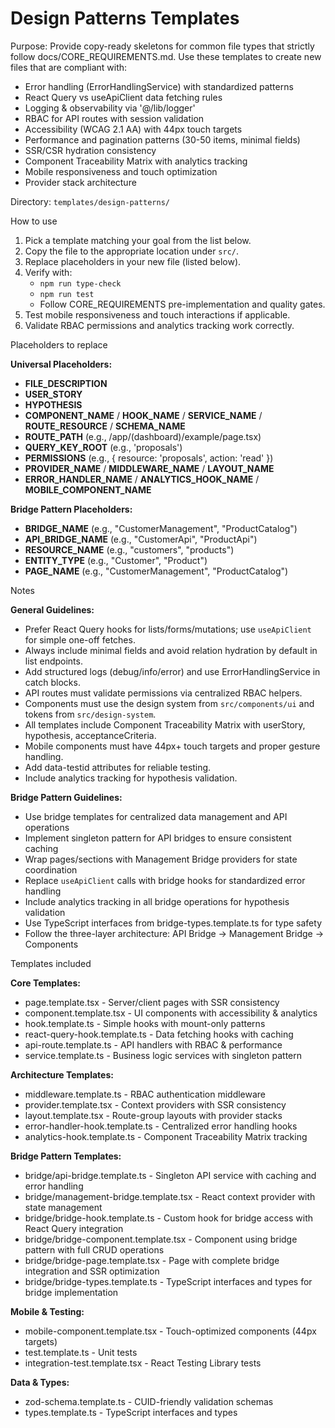 # Design Patterns Templates

Purpose: Provide copy-ready skeletons for common file types that strictly follow
docs/CORE_REQUIREMENTS.md. Use these templates to create new files that are
compliant with:

- Error handling (ErrorHandlingService) with standardized patterns
- React Query vs useApiClient data fetching rules
- Logging & observability via '@/lib/logger'
- RBAC for API routes with session validation
- Accessibility (WCAG 2.1 AA) with 44px touch targets
- Performance and pagination patterns (30-50 items, minimal fields)
- SSR/CSR hydration consistency
- Component Traceability Matrix with analytics tracking
- Mobile responsiveness and touch optimization
- Provider stack architecture

Directory: `templates/design-patterns/`

How to use

1. Pick a template matching your goal from the list below.
2. Copy the file to the appropriate location under `src/`.
3. Replace placeholders in your new file (listed below).
4. Verify with:
   - `npm run type-check`
   - `npm run test`
   - Follow CORE_REQUIREMENTS pre-implementation and quality gates.
5. Test mobile responsiveness and touch interactions if applicable.
6. Validate RBAC permissions and analytics tracking work correctly.

Placeholders to replace

**Universal Placeholders:**

- **FILE_DESCRIPTION**
- **USER_STORY**
- **HYPOTHESIS**
- **COMPONENT_NAME** / **HOOK_NAME** / **SERVICE_NAME** / **ROUTE_RESOURCE** /
  **SCHEMA_NAME**
- **ROUTE_PATH** (e.g., /app/(dashboard)/example/page.tsx)
- **QUERY_KEY_ROOT** (e.g., 'proposals')
- **PERMISSIONS** (e.g., { resource: 'proposals', action: 'read' })
- **PROVIDER_NAME** / **MIDDLEWARE_NAME** / **LAYOUT_NAME**
- **ERROR_HANDLER_NAME** / **ANALYTICS_HOOK_NAME** / **MOBILE_COMPONENT_NAME**

**Bridge Pattern Placeholders:**

- **BRIDGE_NAME** (e.g., "CustomerManagement", "ProductCatalog")
- **API_BRIDGE_NAME** (e.g., "CustomerApi", "ProductApi")
- **RESOURCE_NAME** (e.g., "customers", "products")
- **ENTITY_TYPE** (e.g., "Customer", "Product")
- **PAGE_NAME** (e.g., "CustomerManagement", "ProductCatalog")

Notes

**General Guidelines:**

- Prefer React Query hooks for lists/forms/mutations; use `useApiClient` for
  simple one-off fetches.
- Always include minimal fields and avoid relation hydration by default in list
  endpoints.
- Add structured logs (debug/info/error) and use ErrorHandlingService in catch
  blocks.
- API routes must validate permissions via centralized RBAC helpers.
- Components must use the design system from `src/components/ui` and tokens from
  `src/design-system`.
- All templates include Component Traceability Matrix with userStory,
  hypothesis, acceptanceCriteria.
- Mobile components must have 44px+ touch targets and proper gesture handling.
- Add data-testid attributes for reliable testing.
- Include analytics tracking for hypothesis validation.

**Bridge Pattern Guidelines:**

- Use bridge templates for centralized data management and API operations
- Implement singleton pattern for API bridges to ensure consistent caching
- Wrap pages/sections with Management Bridge providers for state coordination
- Replace `useApiClient` calls with bridge hooks for standardized error handling
- Include analytics tracking in all bridge operations for hypothesis validation
- Use TypeScript interfaces from bridge-types.template.ts for type safety
- Follow the three-layer architecture: API Bridge → Management Bridge →
  Components

Templates included

**Core Templates:**

- page.template.tsx - Server/client pages with SSR consistency
- component.template.tsx - UI components with accessibility & analytics
- hook.template.ts - Simple hooks with mount-only patterns
- react-query-hook.template.ts - Data fetching hooks with caching
- api-route.template.ts - API handlers with RBAC & performance
- service.template.ts - Business logic services with singleton pattern

**Architecture Templates:**

- middleware.template.ts - RBAC authentication middleware
- provider.template.tsx - Context providers with SSR consistency
- layout.template.tsx - Route-group layouts with provider stacks
- error-handler-hook.template.ts - Centralized error handling hooks
- analytics-hook.template.ts - Component Traceability Matrix tracking

**Bridge Pattern Templates:**

- bridge/api-bridge.template.ts - Singleton API service with caching and error
  handling
- bridge/management-bridge.template.tsx - React context provider with state
  management
- bridge/bridge-hook.template.ts - Custom hook for bridge access with React
  Query integration
- bridge/bridge-component.template.tsx - Component using bridge pattern with
  full CRUD operations
- bridge/bridge-page.template.tsx - Page with complete bridge integration and
  SSR optimization
- bridge/bridge-types.template.ts - TypeScript interfaces and types for bridge
  implementation

**Mobile & Testing:**

- mobile-component.template.tsx - Touch-optimized components (44px targets)
- test.template.ts - Unit tests
- integration-test.template.tsx - React Testing Library tests

**Data & Types:**

- zod-schema.template.ts - CUID-friendly validation schemas
- types.template.ts - TypeScript interfaces and types
